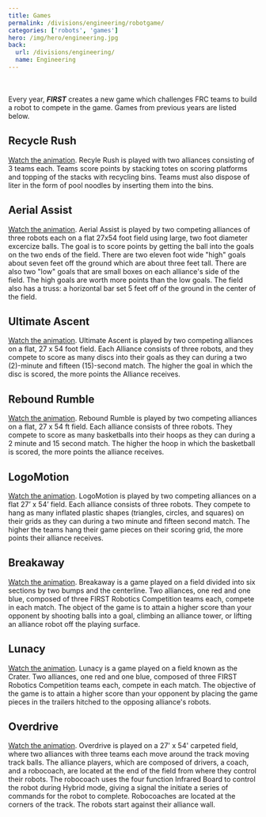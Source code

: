 ```yaml
---
title: Games
permalink: /divisions/engineering/robotgame/
categories: ['robots', 'games']
hero: /img/hero/engineering.jpg
back:
  url: /divisions/engineering/
  name: Engineering
---
```

<br><br>
Every year, <b><i class="first">FIRST</i></b> creates a new game which challenges FRC
teams to build a robot to compete in the game. Games from previous years are
listed below.


## Recycle Rush

[Watch the animation](https://www.youtube.com/watch?v=hTyCIYZQ_1s). Recyle Rush
is played with two alliances consisting of 3 teams each. Teams score points by
stacking totes on  scoring platforms and topping of the stacks with recycling
bins. Teams must also dispose of liter in the form of pool noodles by inserting
them into the bins.


## Aerial Assist

[Watch the animation](https://www.youtube.com/watch?v=oxp4dkMQ1Vo). Aerial
Assist is played by two competing alliances of three robots each on a flat 27x54
foot field using large, two foot diameter excercize balls. The goal is to score
points by getting the ball into the goals on the two ends of the field. There
are two eleven foot wide "high" goals about seven feet off the ground which are
about three feet tall. There are also two "low" goals that are small boxes on
each alliance's side of the field. The high goals are worth more points than the
low goals. The field also has a truss: a horizontal bar set 5 feet off of the
ground in the center of the field.


## Ultimate Ascent

[Watch the animation](https://www.youtube.com/watch?v=wa5MGEZNrf0). Ultimate
Ascent is played by two competing alliances on a flat, 27 x 54 foot field.  Each
Alliance consists of three robots, and they compete to score as many discs into
their goals as they can during a two (2)-minute and fifteen (15)-second match.
The higher the goal in which the disc is scored, the more points the Alliance
receives.


## Rebound Rumble

[Watch the animation](https://www.youtube.com/watch?v=N-ktjtiKhZw). Rebound
Rumble is played by two competing alliances on a flat, 27 x 54 ft field. Each
alliance consists of three robots. They compete to score as many basketballs
into their hoops as they can during a 2 minute and 15 second match. The higher
the hoop in which the basketball is scored, the more points the alliance
receives.


## LogoMotion

[Watch the animation](https://www.youtube.com/watch?v=93Tygo0_O5c). LogoMotion
is played by two competing alliances on a flat 27’ x 54’ field. Each alliance
consists of three robots. They compete to hang as many inflated plastic shapes
(triangles, circles, and squares) on their grids as they can during a two minute
and fifteen second match. The higher the teams hang their game pieces on their
scoring grid, the more points their alliance receives.


## Breakaway

[Watch the animation](https://www.youtube.com/watch?v=Ex90Aw4PdAI). Breakaway is
a game played on a field divided into six sections by two bumps and the
centerline. Two alliances, one red and one blue, composed of three FIRST
Robotics Competition teams each, compete in each match. The object of the game
is to attain a higher score than your opponent by shooting balls into a goal,
climbing an alliance tower, or lifting an alliance robot off the playing
surface.


## Lunacy

[Watch the animation](https://www.youtube.com/watch?v=ZnGfbGzEFrM). Lunacy is a
game played on a field known as the Crater. Two alliances, one red and one blue,
composed of three FIRST Robotics Competition teams each, compete in each match.
The objective of the game is to attain a higher score than your opponent by
placing the game pieces in the trailers hitched to the opposing alliance's
robots.


## Overdrive

[Watch the animation](https://www.youtube.com/watch?v=LYnUDaEi1D8). Overdrive is
played on a 27' x 54' carpeted field, where two alliances with three teams each
move around the track moving track balls. The alliance players, which are
composed of drivers, a coach, and a robocoach, are located at the end of the
field from where they control their robots. The robocoach uses the four function
Infrared Board to control the robot during Hybrid mode, giving a signal the
initiate a series of commands for the robot to complete. Robocoaches are located
at the corners of the track. The robots start against their alliance wall.

<br><br>
